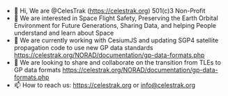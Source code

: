 - 👋 Hi, We are @CelesTrak (https://celestrak.org) 501(c)3 Non-Profit
- 👀 We are interested in Space Flight Safety, Preserving the Earth Orbital Environment for Future Generations, Sharing Data, and helping People understand and learn about Space 
- 🌱 We are currently working with CesiumJS and updating SGP4 satellite propagation code to use new GP data standards https://celestrak.org/NORAD/documentation/gp-data-formats.php 
- 💞️ We are looking to share and collaborate on the transition from TLEs to GP data formats https://celestrak.org/NORAD/documentation/gp-data-formats.php
- 📫 How to reach us: https://celestrak.org or info@celestrak.org 

<!---
CelesTrak/CelesTrak is a ✨ special ✨ repository because its `README.md` (this file) appears on your GitHub profile.
You can click the Preview link to take a look at your changes.
--->
